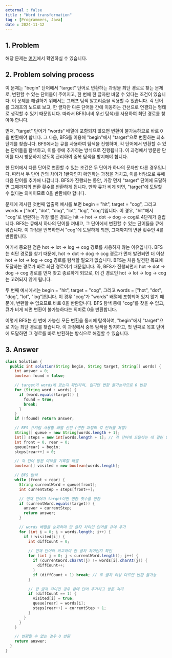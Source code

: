 ```yaml
---
external : false
title : "Word transformation"
tag : [Programmers, Java]
date : 2024-11-12
---
```


## 1. Problem

해당 문제는 [여기](https://school.programmers.co.kr/learn/courses/30/lessons/43163)에서 확인하실 수 있습니다.

## 2. Problem solving process

이 문제는 "begin" 단어에서 "target" 단어로 변환하는 과정을 최단 경로로 찾는 문제로, 변환할 수 있는 단어들이 주어지고, 한 번에 한 글자만 바꿀 수 있다는 조건이 있습니다. 이 문제를 해결하기 위해서는 그래프 탐색 알고리즘을 적용할 수 있습니다. 각 단어를 그래프의 노드로 보고, 한 글자만 다른 단어들 간에 이동하는 간선으로 연결되는 형태로 생각할 수 있기 때문입니다. 따라서 BFS(너비 우선 탐색)를 사용하여 최단 경로를 찾아야 합니다.

먼저, "target" 단어가 "words" 배열에 포함되지 않으면 변환이 불가능하므로 바로 0을 반환해야 합니다. 그 다음, BFS를 이용해 "begin"에서 "target"으로 변환하는 최소 단계를 찾습니다. BFS에서는 큐를 사용하여 탐색을 진행하며, 각 단어에서 변환할 수 있는 단어들을 탐색하고, 이를 큐에 추가하는 방식으로 진행됩니다. 이 과정에서 방문한 단어를 다시 방문하지 않도록 관리하여 중복 탐색을 방지해야 합니다.

한 단어에서 다른 단어로 변환할 수 있는 조건은 두 단어가 하나의 문자만 다른 경우입니다. 따라서 두 단어 간의 차이가 1글자인지 확인하는 과정을 거치고, 이를 바탕으로 큐에 다음 단어를 추가해 나갑니다. BFS가 진행되는 동안, 가장 먼저 "target" 단어에 도달하면 그때까지의 변환 횟수를 반환하게 됩니다. 만약 큐가 비게 되면, "target"에 도달할 수 없다는 의미이므로 0을 반환해야 합니다.

문제에 제시된 첫번째 입출력 예시를 보면 begin = "hit", target = "cog", 그리고 words = ["hot", "dot", "dog", "lot", "log", "cog"]입니다. 이 경우, "hit"에서 "cog"로 변환하는 가장 짧은 경로는 hit → hot → dot → dog → cog로 4단계가 걸립니다. BFS는 큐에서 하나의 단어를 꺼내고, 그 단어에서 변환할 수 있는 단어들을 큐에 넣습니다. 이 과정을 반복하면서 "cog"에 도달하게 되면, 그때까지의 변환 횟수인 4를 반환합니다.

여기서 중요한 점은 hot → lot → log → cog 경로를 사용하지 않는 이유입니다. BFS는 최단 경로를 찾기 때문에, hot → dot → dog → cog 경로가 먼저 발견되면 더 이상 hot → lot → log → cog 경로를 탐색할 필요가 없습니다. BFS는 처음 발견한 목표에 도달하는 경로가 바로 최단 경로이기 때문입니다. 즉, BFS가 진행되면서 hot → dot → dog → cog 경로를 먼저 찾고 종료하게 되므로, 더 긴 경로인 hot → lot → log → cog는 고려되지 않게 됩니다.

두 번째 예시에서는 begin = "hit", target = "cog", 그리고 words = ["hot", "dot", "dog", "lot", "log"]입니다. 이 경우 "cog"가 "words" 배열에 포함되어 있지 않기 때문에, 변환할 수 없으므로 바로 0을 반환합니다. BFS 탐색 중에 "cog"를 찾을 수 없고, 큐가 비게 되면 변환이 불가능하다는 의미로 0을 반환합니다.

이렇게 BFS는 한 번에 가능한 모든 변환을 동시에 탐색하여, "begin"에서 "target"으로 가는 최단 경로를 찾습니다. 이 과정에서 중복 탐색을 방지하고, 첫 번째로 목표 단어에 도달하면 그 경로를 바로 반환하는 방식으로 해결할 수 있습니다.

## 3. Answer

```java
class Solution {
  public int solution(String begin, String target, String[] words) {
    int answer = 0;
    boolean found = false;

    // target이 words에 있는지 확인하여, 없다면 변환 불가능하므로 0 반환
    for (String word : words) {
      if (word.equals(target)) {
        found = true;
        break;
      }
    }
    if (!found) return answer;

    // BFS 큐처럼 사용할 배열 선언 (변환 과정의 각 단어를 저장)
    String[] queue = new String[words.length + 1];
    int[] steps = new int[words.length + 1]; // 각 단어에 도달하는 데 걸린 변환 횟수 저장
    int front = 0, rear = 0;
    queue[rear] = begin;
    steps[rear++] = 0;

    // 각 단어 방문 여부를 기록할 배열
    boolean[] visited = new boolean[words.length];

    // BFS 탐색
    while (front < rear) {
      String currentWord = queue[front];
      int currentStep = steps[front++];

      // 현재 단어가 target이면 변환 횟수를 반환
      if (currentWord.equals(target)) {
        answer = currentStep;
        return answer;
      }

      // words 배열을 순회하며 한 글자 차이인 단어를 큐에 추가
      for (int i = 0; i < words.length; i++) {
        if (!visited[i]) {
          int diffCount = 0;
          
          // 현재 단어와 비교하여 한 글자 차이인지 확인
          for (int j = 0; j < currentWord.length(); j++) {
            if (currentWord.charAt(j) != words[i].charAt(j)) {
              diffCount++;
            }
            if (diffCount > 1) break; // 두 글자 이상 다르면 변환 불가능
          }

          // 한 글자 차이인 경우 큐에 단어 추가하고 방문 처리
          if (diffCount == 1) {
            visited[i] = true;
            queue[rear] = words[i];
            steps[rear++] = currentStep + 1;
          }
        }
      }
    }

    // 변환할 수 없는 경우 0 반환
    return answer;
  }
}
```
